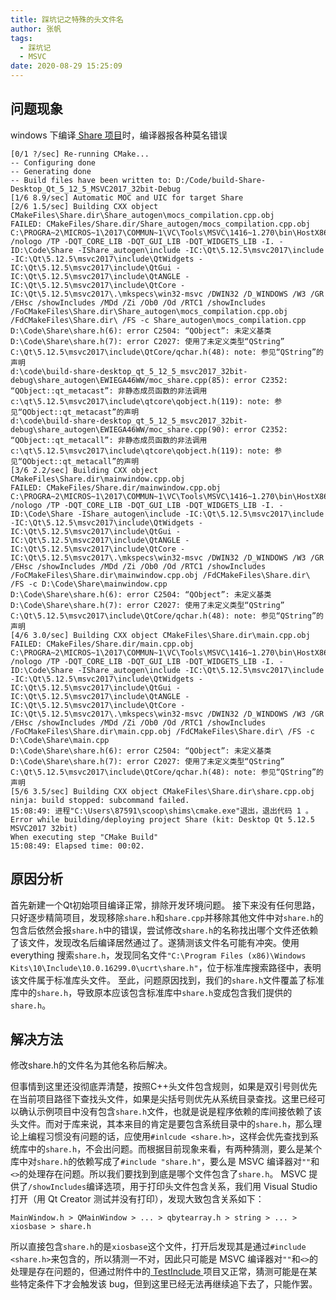 ```yaml
---
title: 踩坑记之特殊的头文件名
author: 张帆
tags:
  - 踩坑记
  - MSVC
date: 2020-08-29 15:25:09
---
```


## 问题现象

windows 下编译[ Share 项目](https://github.com/xyz1001/BlogExamples/tree/master/Share)时，编译器报各种莫名错误

<!--more-->

```
[0/1 ?/sec] Re-running CMake...
-- Configuring done
-- Generating done
-- Build files have been written to: D:/Code/build-Share-Desktop_Qt_5_12_5_MSVC2017_32bit-Debug
[1/6 8.9/sec] Automatic MOC and UIC for target Share
[2/6 1.5/sec] Building CXX object CMakeFiles\Share.dir\Share_autogen\mocs_compilation.cpp.obj
FAILED: CMakeFiles/Share.dir/Share_autogen/mocs_compilation.cpp.obj 
C:\PROGRA~2\MICROS~1\2017\COMMUN~1\VC\Tools\MSVC\1416~1.270\bin\HostX86\x86\cl.exe  /nologo /TP -DQT_CORE_LIB -DQT_GUI_LIB -DQT_WIDGETS_LIB -I. -ID:\Code\Share -IShare_autogen\include -IC:\Qt\5.12.5\msvc2017\include -IC:\Qt\5.12.5\msvc2017\include\QtWidgets -IC:\Qt\5.12.5\msvc2017\include\QtGui -IC:\Qt\5.12.5\msvc2017\include\QtANGLE -IC:\Qt\5.12.5\msvc2017\include\QtCore -IC:\Qt\5.12.5\msvc2017\.\mkspecs\win32-msvc /DWIN32 /D_WINDOWS /W3 /GR /EHsc /showIncludes /MDd /Zi /Ob0 /Od /RTC1 /showIncludes /FoCMakeFiles\Share.dir\Share_autogen\mocs_compilation.cpp.obj /FdCMakeFiles\Share.dir\ /FS -c Share_autogen\mocs_compilation.cpp
D:\Code\Share\share.h(6): error C2504: “QObject”: 未定义基类
D:\Code\Share\share.h(7): error C2027: 使用了未定义类型“QString”
C:\Qt\5.12.5\msvc2017\include\QtCore/qchar.h(48): note: 参见“QString”的声明
d:\code\build-share-desktop_qt_5_12_5_msvc2017_32bit-debug\share_autogen\EWIEGA46WW/moc_share.cpp(85): error C2352: “QObject::qt_metacast”: 非静态成员函数的非法调用
c:\qt\5.12.5\msvc2017\include\qtcore\qobject.h(119): note: 参见“QObject::qt_metacast”的声明
d:\code\build-share-desktop_qt_5_12_5_msvc2017_32bit-debug\share_autogen\EWIEGA46WW/moc_share.cpp(90): error C2352: “QObject::qt_metacall”: 非静态成员函数的非法调用
c:\qt\5.12.5\msvc2017\include\qtcore\qobject.h(119): note: 参见“QObject::qt_metacall”的声明
[3/6 2.2/sec] Building CXX object CMakeFiles\Share.dir\mainwindow.cpp.obj
FAILED: CMakeFiles/Share.dir/mainwindow.cpp.obj 
C:\PROGRA~2\MICROS~1\2017\COMMUN~1\VC\Tools\MSVC\1416~1.270\bin\HostX86\x86\cl.exe  /nologo /TP -DQT_CORE_LIB -DQT_GUI_LIB -DQT_WIDGETS_LIB -I. -ID:\Code\Share -IShare_autogen\include -IC:\Qt\5.12.5\msvc2017\include -IC:\Qt\5.12.5\msvc2017\include\QtWidgets -IC:\Qt\5.12.5\msvc2017\include\QtGui -IC:\Qt\5.12.5\msvc2017\include\QtANGLE -IC:\Qt\5.12.5\msvc2017\include\QtCore -IC:\Qt\5.12.5\msvc2017\.\mkspecs\win32-msvc /DWIN32 /D_WINDOWS /W3 /GR /EHsc /showIncludes /MDd /Zi /Ob0 /Od /RTC1 /showIncludes /FoCMakeFiles\Share.dir\mainwindow.cpp.obj /FdCMakeFiles\Share.dir\ /FS -c D:\Code\Share\mainwindow.cpp
D:\Code\Share\share.h(6): error C2504: “QObject”: 未定义基类
D:\Code\Share\share.h(7): error C2027: 使用了未定义类型“QString”
C:\Qt\5.12.5\msvc2017\include\QtCore/qchar.h(48): note: 参见“QString”的声明
[4/6 3.0/sec] Building CXX object CMakeFiles\Share.dir\main.cpp.obj
FAILED: CMakeFiles/Share.dir/main.cpp.obj 
C:\PROGRA~2\MICROS~1\2017\COMMUN~1\VC\Tools\MSVC\1416~1.270\bin\HostX86\x86\cl.exe  /nologo /TP -DQT_CORE_LIB -DQT_GUI_LIB -DQT_WIDGETS_LIB -I. -ID:\Code\Share -IShare_autogen\include -IC:\Qt\5.12.5\msvc2017\include -IC:\Qt\5.12.5\msvc2017\include\QtWidgets -IC:\Qt\5.12.5\msvc2017\include\QtGui -IC:\Qt\5.12.5\msvc2017\include\QtANGLE -IC:\Qt\5.12.5\msvc2017\include\QtCore -IC:\Qt\5.12.5\msvc2017\.\mkspecs\win32-msvc /DWIN32 /D_WINDOWS /W3 /GR /EHsc /showIncludes /MDd /Zi /Ob0 /Od /RTC1 /showIncludes /FoCMakeFiles\Share.dir\main.cpp.obj /FdCMakeFiles\Share.dir\ /FS -c D:\Code\Share\main.cpp
D:\Code\Share\share.h(6): error C2504: “QObject”: 未定义基类
D:\Code\Share\share.h(7): error C2027: 使用了未定义类型“QString”
C:\Qt\5.12.5\msvc2017\include\QtCore/qchar.h(48): note: 参见“QString”的声明
[5/6 3.5/sec] Building CXX object CMakeFiles\Share.dir\share.cpp.obj
ninja: build stopped: subcommand failed.
15:08:49: 进程"C:\Users\87591\scoop\shims\cmake.exe"退出，退出代码 1 。
Error while building/deploying project Share (kit: Desktop Qt 5.12.5 MSVC2017 32bit)
When executing step "CMake Build"
15:08:49: Elapsed time: 00:02.
```

## 原因分析

首先新建一个Qt初始项目编译正常，排除开发环境问题。
接下来没有任何思路，只好逐步精简项目，发现移除`share.h`和`share.cpp`并移除其他文件中对`share.h`的包含后依然会报`share.h`中的错误，尝试修改`share.h`的名称找出哪个文件还依赖了该文件，发现改名后编译居然通过了。遂猜测该文件名可能有冲突。使用 everything 搜索`share.h`，发现同名文件`"C:\Program Files (x86)\Windows Kits\10\Include\10.0.16299.0\ucrt\share.h"`，位于标准库搜索路径中，表明该文件属于标准库头文件。
至此，问题原因找到，我们的`share.h`文件覆盖了标准库中的`share.h`，导致原本应该包含标准库中`share.h`变成包含我们提供的`share.h`。

## 解决方法

修改share.h的文件名为其他名称后解决。

但事情到这里还没彻底弄清楚，按照C++头文件包含规则，如果是双引号则优先在当前项目路径下查找头文件，如果是尖括号则优先从系统目录查找。这里已经可以确认示例项目中没有包含`share.h`文件，也就是说是程序依赖的库间接依赖了该头文件。而对于库来说，其本来目的肯定是要包含系统目录中的`share.h`，那么理论上编程习惯没有问题的话，应使用`#inlcude <share.h>`，这样会优先查找到系统库中的`share.h`，不会出问题。而根据目前现象来看，有两种猜测，要么是某个库中对`share.h`的依赖写成了`#include "share.h"`，要么是 MSVC 编译器对`""`和`<>`的处理存在问题。所以我们要找到到底是哪个文件包含了`share.h`。
MSVC 提供了`/showIncludes`编译选项，用于打印头文件包含关系，我们用 Visual Studio 打开（用 Qt Creator 测试并没有打印），发现大致包含关系如下：
```
MainWindow.h > QMainWindow > ... > qbytearray.h > string > ... > xiosbase > share.h
 ```
 所以直接包含`share.h`的是`xiosbase`这个文件，打开后发现其是通过`#include <share.h>`来包含的，所以猜测一不对，因此只可能是 MSVC 编译器对`""`和`<>`的处理是存在问题的，但通过附件中的[ TestInclude ](https://github.com/xyz1001/BlogExamples/tree/master/TestInclude)项目又正常，猜测可能是在某些特定条件下才会触发该 bug，但到这里已经无法再继续追下去了，只能作罢。
